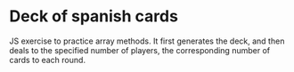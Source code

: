 # Deck of spanish cards

JS exercise to practice array methods. It first generates the deck, and then deals to the specified number of players, the corresponding number of cards to each round.
